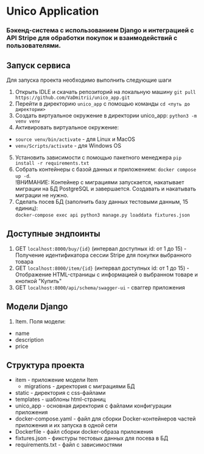 # Unico Application

### Бэкенд-система с использованием Django и интеграцией с API Stripe для обработки покупок и взаимодействий с пользователями.


## Запуск сервиса
Для запуска проекта необходимо выполнить следующие шаги

1. Открыть IDLE и скачать репозиторий на локальную машину `git pull https://github.com/VaDmitrii/unico_app.git`
2. Перейти в директорию `unico_app` с помощью команды `cd <путь до директории>`
3. Создать виртуальное окружение в директории unico_app: `python3 -m venv venv`
4. Активировать виртуальное окружение:
* `source venv/bin/activate` - для Linux и MacOS
* `venv/Scripts/activate` - для Windows OS
5. Установить зависимости с помощью пакетного менеджера `pip install -r requirements.txt`
6. Собрать контейнеры с базой данных и приложением: `docker compose up -d`.</br>!ВНИМАНИЕ: Контейнер с миграциями запускается, накатывает миграции на БД PostgreSQL и завершается. Создавать и накатывать миграции не нужно.
7. Сделать посев БД (заполнить базу данных тестовыми данным, 15 единиц):</br> `docker-compose exec api python3 manage.py loaddata fixtures.json`

## Доступные эндпоинты
1. GET `localhost:8000/buy/{id}` (интервал доступных id: от 1 до 15) - Получение идентификатора сессии Stripe для покупки выбранного товара
2. GET `localhost:8000/item/{id}` (интервал доступных id: от 1 до 15) - Отображение HTML-страницы с информацией о выбранном товаре и кнопкой "Купить"
3. GET `localhost:8000/api/schema/swagger-ui` - сваггер приложения

## Модели Django
1. Item. Поля модели:
- name
- description
- price

## Структура проекта
* item - приложение модели Item
    - migrations - директория с миграциями БД
* static - директория с css-файлами
* templates - шаблоны html-страниц
* unico_app - основная директория с файлами конфигурации приложения
* docker-compose.yaml - файл для сборки Docker-контейнеров частей приложения и их запуска в одной сети
* Dockerfile - файл сборки docker-образа приложения
* fixtures.json - фикстуры тестовых данных для посева в БД
* requirements.txt - файл с зависимостями